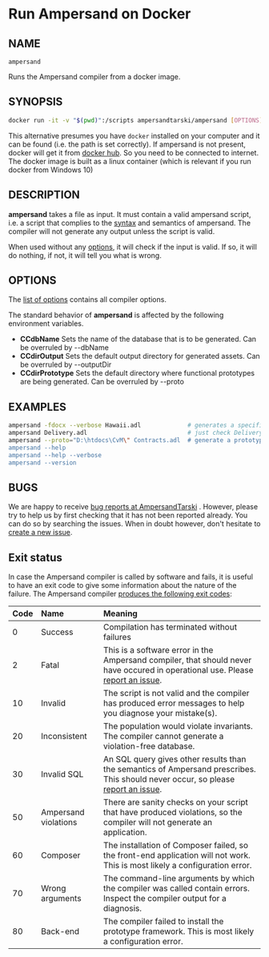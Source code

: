 # Run Ampersand on Docker



## NAME

`ampersand`

Runs the Ampersand compiler from a docker image.

## SYNOPSIS

```bash
docker run -it -v "$(pwd)":/scripts ampersandtarski/ampersand [OPTIONS] FILE
```

This alternative presumes you have `docker` installed on your computer and it can be found \(i.e. the path is set correctly\). If ampersand is not present, docker will get it from [docker hub](https://cloud.docker.com/u/ampersandtarski/repository/docker/ampersandtarski/ampersand). So you need to be connected to internet. The docker image is built as a linux container \(which is relevant if you run docker from Windows 10\)

## DESCRIPTION

**ampersand** takes a file as input. It must contain a valid ampersand script, i.e. a script that complies to the [syntax](../the-language-ampersand/syntactical-conventions/) and semantics of ampersand. The compiler will not generate any output unless the script is valid.

When used without any [options](https://github.com/AmpersandTarski/documentation/tree/5c45435a2b5cdd69129ba6ee9401819331fb531e/the-command-line-tool/options.md), it will check if the input is valid. If so, it will do nothing, if not, it will tell you what is wrong.

## OPTIONS

The [list of options](https://github.com/AmpersandTarski/documentation/tree/5c45435a2b5cdd69129ba6ee9401819331fb531e/the-command-line-tool/options.md) contains all compiler options.

The standard behavior of **ampersand** is affected by the following environment variables.

* **CCdbName**  Sets the name of the database that is to be generated. Can be overruled by --dbName
* **CCdirOutput** Sets the default output directory for generated assets. Can be overruled by --outputDir 
* **CCdirPrototype** Sets the default directory where functional prototypes are being generated. Can be overruled by --proto

## EXAMPLES

```bash
ampersand -fdocx --verbose Hawaii.adl             # generates a specification document for Hawaii.adl
ampersand Delivery.adl                            # just check Delivery.adl for errors
ampersand --proto="D:\htdocs\CvM\" Contracts.adl  # generate a prototype from Contracts.adl
ampersand --help
ampersand --help --verbose
ampersand --version
```

## BUGS

We are happy to receive [bug reports at AmpersandTarski](https://github.com/AmpersandTarski/ampersand/issues) . However, please try to help us by first checking that it has not been reported already. You can do so by searching the issues. When in doubt however, don't hesitate to [create a new issue](https://github.com/AmpersandTarski/ampersand/issues).

## Exit status

In case the Ampersand compiler is called by software and fails, it is useful to have an exit code to give some information about the nature of the failure. The Ampersand compiler [produces the following exit codes](https://github.com/AmpersandTarski/Ampersand/blob/development/src/Ampersand/Basics/Exit.hs):

| Code | Name | Meaning |
| :--- | :--- | :--- |
| 0 | Success | Compilation has terminated without failures |
| 2 | Fatal | This is a software error in the Ampersand compiler, that should never have occured in operational use. Please [report an issue](https://github.com/AmpersandTarski/ampersand/issues). |
| 10 | Invalid | The script is not valid and the compiler has produced error messages to help you diagnose your mistake\(s\). |
| 20 | Inconsistent | The population would violate invariants. The compiler cannot generate a violation-free database. |
| 30 | Invalid SQL | An SQL query gives other results than the semantics of Ampersand prescribes. This should never occur, so please [report an issue](https://github.com/AmpersandTarski/ampersand/issues). |
| 50 | Ampersand violations | There are sanity checks on your script that have produced violations, so the compiler will not generate an application. |
| 60 | Composer | The installation of Composer failed, so the front-end application will not work. This is most likely a configuration error. |
| 70 | Wrong arguments | The command-line arguments by which the compiler was called contain errors. Inspect the compiler output for a diagnosis. |
| 80 | Back-end | The compiler failed to install the prototype framework. This is most likely a configuration error. |

